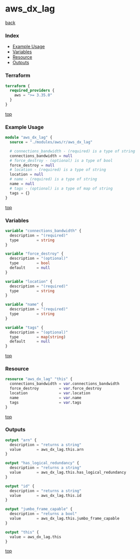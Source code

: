 # aws_dx_lag

[back](../aws.md)

### Index

- [Example Usage](#example-usage)
- [Variables](#variables)
- [Resource](#resource)
- [Outputs](#outputs)

### Terraform

```terraform
terraform {
  required_providers {
    aws = ">= 3.35.0"
  }
}
```

[top](#index)

### Example Usage

```terraform
module "aws_dx_lag" {
  source = "./modules/aws/r/aws_dx_lag"

  # connections_bandwidth - (required) is a type of string
  connections_bandwidth = null
  # force_destroy - (optional) is a type of bool
  force_destroy = null
  # location - (required) is a type of string
  location = null
  # name - (required) is a type of string
  name = null
  # tags - (optional) is a type of map of string
  tags = {}
}
```

[top](#index)

### Variables

```terraform
variable "connections_bandwidth" {
  description = "(required)"
  type        = string
}

variable "force_destroy" {
  description = "(optional)"
  type        = bool
  default     = null
}

variable "location" {
  description = "(required)"
  type        = string
}

variable "name" {
  description = "(required)"
  type        = string
}

variable "tags" {
  description = "(optional)"
  type        = map(string)
  default     = null
}
```

[top](#index)

### Resource

```terraform
resource "aws_dx_lag" "this" {
  connections_bandwidth = var.connections_bandwidth
  force_destroy         = var.force_destroy
  location              = var.location
  name                  = var.name
  tags                  = var.tags
}
```

[top](#index)

### Outputs

```terraform
output "arn" {
  description = "returns a string"
  value       = aws_dx_lag.this.arn
}

output "has_logical_redundancy" {
  description = "returns a string"
  value       = aws_dx_lag.this.has_logical_redundancy
}

output "id" {
  description = "returns a string"
  value       = aws_dx_lag.this.id
}

output "jumbo_frame_capable" {
  description = "returns a bool"
  value       = aws_dx_lag.this.jumbo_frame_capable
}

output "this" {
  value = aws_dx_lag.this
}
```

[top](#index)